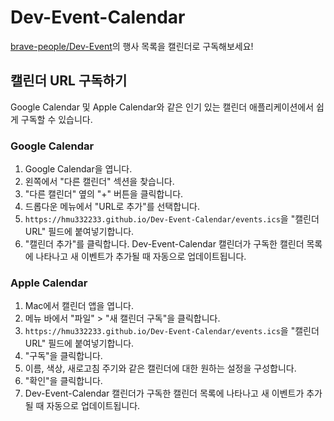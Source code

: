 # Dev-Event-Calendar

[brave-people/Dev-Event](https://github.com/brave-people/Dev-Event)의 행사 목록을 캘린더로 구독해보세요!

## 캘린더 URL 구독하기

Google Calendar 및 Apple Calendar와 같은 인기 있는 캘린더 애플리케이션에서 쉽게 구독할 수 있습니다.

### Google Calendar
1. Google Calendar을 엽니다.
2. 왼쪽에서 "다른 캘린더" 섹션을 찾습니다.
3. "다른 캘린더" 옆의 "+" 버튼을 클릭합니다.
4. 드롭다운 메뉴에서 "URL로 추가"를 선택합니다.
4. `https://hmu332233.github.io/Dev-Event-Calendar/events.ics`을 "캘린더 URL" 필드에 붙여넣기합니다.
5. "캘린더 추가"를 클릭합니다. Dev-Event-Calendar 캘린더가 구독한 캘린더 목록에 나타나고 새 이벤트가 추가될 때 자동으로 업데이트됩니다.

### Apple Calendar
1. Mac에서 캘린더 앱을 엽니다.
2. 메뉴 바에서 "파일" > "새 캘린더 구독"을 클릭합니다.
3. `https://hmu332233.github.io/Dev-Event-Calendar/events.ics`을 "캘린더 URL" 필드에 붙여넣기합니다.
4. "구독"을 클릭합니다.
5. 이름, 색상, 새로고침 주기와 같은 캘린더에 대한 원하는 설정을 구성합니다.
6. "확인"을 클릭합니다.
7. Dev-Event-Calendar 캘린더가 구독한 캘린더 목록에 나타나고 새 이벤트가 추가될 때 자동으로 업데이트됩니다.
